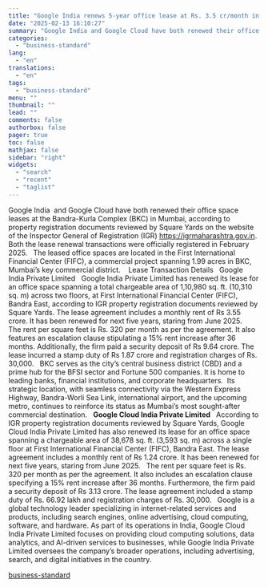 ```yaml
---
title: "Google India renews 5-year office lease at Rs. 3.5 cr/month in Mumbai's BKC"
date: "2025-02-13 16:10:27"
summary: "Google India and Google Cloud have both renewed their office space leases at the Bandra-Kurla Complex (BKC) in Mumbai, according to property registration documents reviewed by Square Yards on the website of the Inspector General of Registration (IGR) https://igrmaharashtra.gov.in. Both the lease renewal transactions were officially registered in February 2025...."
categories:
  - "business-standard"
lang:
  - "en"
translations:
  - "en"
tags:
  - "business-standard"
menu: ""
thumbnail: ""
lead: ""
comments: false
authorbox: false
pager: true
toc: false
mathjax: false
sidebar: "right"
widgets:
  - "search"
  - "recent"
  - "taglist"
---
```


Google India  and Google Cloud have both renewed their office space leases at the Bandra-Kurla Complex (BKC) in Mumbai, according to property registration documents reviewed by Square Yards on the website of the Inspector General of Registration (IGR) https://igrmaharashtra.gov.in. Both the lease renewal transactions were officially registered in February 2025.
 
The leased office spaces are located in the First International Financial Center (FIFC), a commercial project spanning 1.99 acres in BKC, Mumbai’s key commercial district. 
 
Lease Transaction Details
 
Google India Private Limited
 
Google India Private Limited has renewed its lease for an office space spanning a total chargeable area of 1,10,980 sq. ft. (10,310 sq. m) across two floors, at First International Financial Center (FIFC), Bandra East, according to IGR property registration documents reviewed by Square Yards. The lease agreement includes a monthly rent of Rs 3.55 crore. It has been renewed for next five years, staring from June 2025. 
 
The rent per square feet is Rs. 320 per month as per the agreement. It also features an escalation clause stipulating a 15% rent increase after 36 months. Additionally, the firm paid a security deposit of Rs 9.64 crore. The lease incurred a stamp duty of Rs 1.87 crore and registration charges of Rs. 30,000.
 
BKC serves as the city’s central business district (CBD) and a prime hub for the BFSI sector and Fortune 500 companies. It is home to leading banks, financial institutions, and corporate headquarters.  Its strategic location, with seamless connectivity via the Western Express Highway, Bandra-Worli Sea Link, international airport, and the upcoming metro, continues to reinforce its status as Mumbai’s most sought-after commercial destination.
 
**Google Cloud India Private Limited**
 
According to IGR property registration documents reviewed by Square Yards, Google Cloud India Private Limited has also renewed its lease for an office space spanning a chargeable area of 38,678 sq. ft. (3,593 sq. m) across a single floor at First International Financial Center (FIFC), Bandra East. The lease agreement includes a monthly rent of Rs 1.24 crore. It has been renewed for next five years, staring from June 2025.
 
The rent per square feet is Rs. 320 per month as per the agreement. It also includes an escalation clause specifying a 15% rent increase after 36 months. Furthermore, the firm paid a security deposit of Rs 3.13 crore. The lease agreement included a stamp duty of Rs. 66.92 lakh and registration charges of Rs. 30,000.
 
Google is a global technology leader specializing in internet-related services and products, including search engines, online advertising, cloud computing, software, and hardware. As part of its operations in India, Google Cloud India Private Limited focuses on providing cloud computing solutions, data analytics, and AI-driven services to businesses, while Google India Private Limited oversees the company’s broader operations, including advertising, search, and digital initiatives in the country.

[business-standard](https://www.business-standard.com/finance/personal-finance/google-india-renews-5-year-office-lease-at-rs-3-5-cr-month-in-mumbai-s-bkc-125021300772_1.html)
